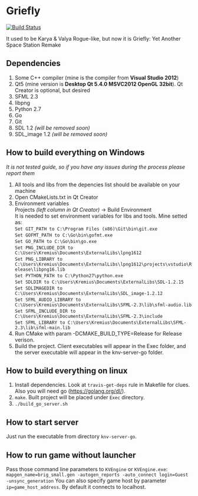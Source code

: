 Griefly
===========

[![Build Status](https://travis-ci.org/kremius/karya-valya.svg?branch=master)](https://travis-ci.org/kremius/karya-valya)

It used to be Karya &amp; Valya Rogue-like, but now it is Griefly: Yet Another Space Station Remake

Dependencies
-------------
1. Some C++ compiler (mine is the compiler from **Visual Studio 2012**)
2. Qt5 (mine version is **Desktop Qt 5.4.0 MSVC2012 OpenGL 32bit**). Qt Creator is optional, but desired
3. SFML 2.3
4. libpng
5. Python 2.7
6. Go
7. Git
8. SDL 1.2 _(will be removed soon)_
9. SDL_image 1.2 _(will be removed soon)_

How to build everything on Windows
-----------------------------------
_It is not tested guide, so if you have any issues during the process please report them_

1. All tools and libs from the depencies list should be available on your machine
2. Open CMakeLists.txt in Qt Creator
3. Environment variables  
   Projects _(left column in Qt Creator)_ -> Build Environment  
   It is needed to set environment variables for libs and tools.
   Mine setted as:  
  `Set GIT_PATH to C:\Program Files (x86)\Git\bin\git.exe`  
  `Set GOFMT_PATH to C:\Go\bin\gofmt.exe`  
  `Set GO_PATH to C:\Go\bin\go.exe`  
  `Set PNG_INCLUDE_DIR to C:\Users\Kremius\Documents\ExternalLibs\lpng1612`    
  `Set PNG_LIBRARY to C:\Users\Kremius\Documents\ExternalLibs\lpng1612\projects\vstudio\Release\libpng16.lib`    
  `Set PYTHON_PATH to C:\Python27\python.exe`    
  `Set SDLDIR to C:\Users\Kremius\Documents\ExternalLibs\SDL-1.2.15`    
  `Set SDLIMAGEDIR to C:\Users\Kremius\Documents\ExternalLibs\SDL_image-1.2.12`  
  `Set SFML_AUDIO_LIBRARY to C:\Users\Kremius\Documents\ExternalLibs\SFML-2.3\lib\sfml-audio.lib`  
  `Set SFML_INCLUDE_DIR to C:\Users\Kremius\Documents\ExternalLibs\SFML-2.3\include`  
  `Set SFML_LIBRARY to C:\Users\Kremius\Documents\ExternalLibs\SFML-2.3\lib\sfml-main.lib`  
4. Run CMake with param -DCMAKE_BUILD_TYPE=Release for Release verison.
5. Build the project. Client executables will appear in the Exec folder, and the server executable will appear in the knv-server-go folder.

How to build everything on linux
--------------------------------

1. Install dependencies. Look at `travis-get-deps` rule in Makefile for clues. Also you will need go (https://golang.org/dl/).
2. `make`. Built project will be placed under `Exec` directory.
3. `./build_go_server.sh`

How to start server
-------------------

Just run the executable from directory `knv-server-go`.

How to run game without launcher
--------------------------------

Pass those command line parameters to `KVEngine` or `KVEngine.exe`:
`mapgen_name=brig_small.gen -autogen_reports -auto_connect login=Guest -unsync_generation`
You can also specify game host by parameter `ip=game_host_address`. By default it connects to localhost.
